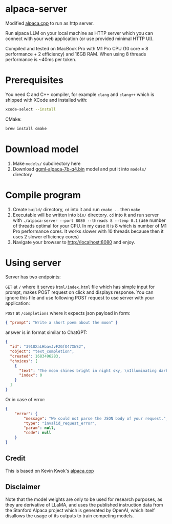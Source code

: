 # alpaca-server

Modified [alpaca.cpp](https://github.com/antimatter15/alpaca.cpp) to run as http server.

Run alpaca LLM on your local machine as HTTP server which you can connect with your web application (or use provided minimal HTTP UI).

Compiled and tested on MacBook Pro with M1 Pro CPU (10 core = 8 performance + 2 efficiency) and 16GB RAM. When using 8 threads performance is ~40ms per token.

# Prerequisites

You need C and C++ compiler, for example `clang` and `clang++` which is shipped with XCode and installed with:

```bash
xcode-select --install
```

CMake:

```bash
brew install cmake
```

# Download model

1. Make `models/` subdirectory here
2. Download [ggml-alpaca-7b-q4.bin](https://huggingface.co/Sosaka/Alpaca-native-4bit-ggml/blob/main/ggml-alpaca-7b-q4.bin) model and put it into `models/` directory

# Compile program

1. Create `build/` directory, `cd` into it and run `cmake ..` then `make`
2. Executable will be written into `bin/` directory. `cd` into it and run server with `./alpaca-server --port 8080 --threads 8 --temp 0.1` (use number of threads optimal for your CPU. In my case it is 8 which is number of M1 Pro performance cores. It works slower with 10 threads because then it uses 2 slower efficiency cores)
3. Navigate your browser to [http://localhost:8080](http://localhost:8080) and enjoy.

 
# Using server

Server has two endpoints:

`GET` at `/` where it serves `html/index.html` file which has simple input for prompt, makes POST request on click and displays response. You can ignore this file and use following POST request to use server with your application:

`POST` at `/completions` where it expects json payload in form:

```json
{ "prompt": "Write a short poem about the moon" }
```

answer is in format similar to ChatGPT:

```json
{
  "id": "391UXaLHbavJvFZGfO47XWS2",
  "object": "text_completion",
  "created": 1683496283,
  "choices": [
    {
      "text": "The moon shines bright in night sky, \nIlluminating darkness with its light;  \nIt's been there for all time passes by —   \nA constant companion through lonely skies.",
      "index": 0
    }
  ]
}
```

Or in case of error:
```json
{
    "error": {
        "message": "We could not parse the JSON body of your request.",
        "type": "invalid_request_error",
        "param": null,
        "code": null
    }
}
```


## Credit

This is based on Kevin Kwok's [alpaca.cpp](https://github.com/antimatter15/alpaca.cpp)


## Disclaimer

Note that the model weights are only to be used for research purposes, as they are derivative of LLaMA, and uses the published instruction data from the Stanford Alpaca project which is generated by OpenAI, which itself disallows the usage of its outputs to train competing models. 
